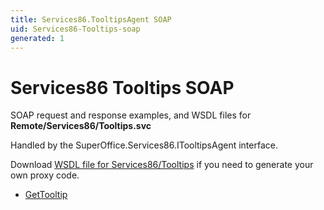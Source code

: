 ```yaml
---
title: Services86.TooltipsAgent SOAP
uid: Services86-Tooltips-soap
generated: 1
---
```


# Services86 Tooltips SOAP

SOAP request and response examples, and WSDL files for **Remote/Services86/Tooltips.svc**

Handled by the <see cref="T:SuperOffice.Services86.ITooltipsAgent">SuperOffice.Services86.ITooltipsAgent</see> interface.



Download [WSDL file for Services86/Tooltips](../Services86-Tooltips.md) if you need to generate your own proxy code.

* [GetTooltip](GetTooltip.md)

